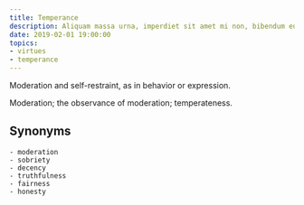 ```yaml
---
title: Temperance
description: Aliquam massa urna, imperdiet sit amet mi non, bibendum euismod est.
date: 2019-02-01 19:00:00
topics: 
- virtues
- temperance
---
```


Moderation and self-restraint, as in behavior or expression.

Moderation; the observance of moderation; temperateness.

## Synonyms
	- moderation
	- sobriety
	- decency
	- truthfulness
	- fairness
	- honesty

